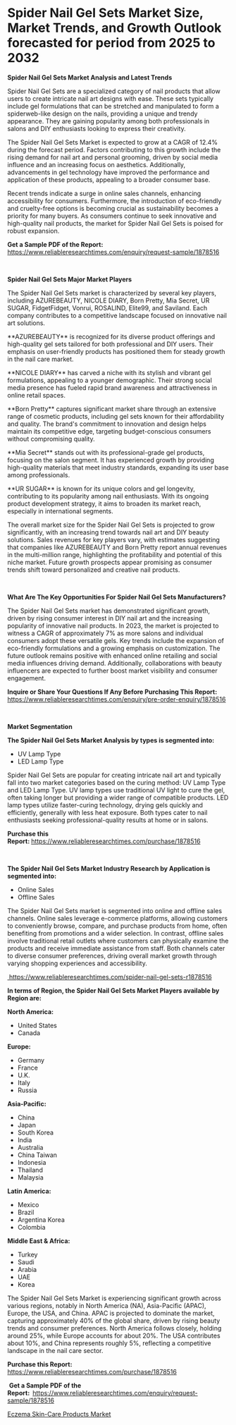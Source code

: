 <p><h1>Spider Nail Gel Sets Market Size, Market Trends, and Growth Outlook forecasted for period from 2025 to 2032</h1></p><p><strong>Spider Nail Gel Sets Market Analysis and Latest Trends</strong></p>
<p><p>Spider Nail Gel Sets are a specialized category of nail products that allow users to create intricate nail art designs with ease. These sets typically include gel formulations that can be stretched and manipulated to form a spiderweb-like design on the nails, providing a unique and trendy appearance. They are gaining popularity among both professionals in salons and DIY enthusiasts looking to express their creativity.</p><p>The Spider Nail Gel Sets Market is expected to grow at a CAGR of 12.4% during the forecast period. Factors contributing to this growth include the rising demand for nail art and personal grooming, driven by social media influence and an increasing focus on aesthetics. Additionally, advancements in gel technology have improved the performance and application of these products, appealing to a broader consumer base.</p><p>Recent trends indicate a surge in online sales channels, enhancing accessibility for consumers. Furthermore, the introduction of eco-friendly and cruelty-free options is becoming crucial as sustainability becomes a priority for many buyers. As consumers continue to seek innovative and high-quality nail products, the market for Spider Nail Gel Sets is poised for robust expansion.</p></p>
<p><strong>Get a Sample PDF of the Report:&nbsp;</strong> <a href="https://www.reliableresearchtimes.com/enquiry/request-sample/1878516?utm_campaign=2006&utm_medium=2&utm_source=Github&utm_content=ia&utm_term=10022025&utm_id=spider-nail-gel-sets">https://www.reliableresearchtimes.com/enquiry/request-sample/1878516</a></p>
<p>&nbsp;</p>
<p><strong>Spider Nail Gel Sets Major Market Players</strong></p>
<p><p>The Spider Nail Gel Sets market is characterized by several key players, including AZUREBEAUTY, NICOLE DIARY, Born Pretty, Mia Secret, UR SUGAR, FidgetFidget, Vonrui, ROSALIND, Elite99, and Saviland. Each company contributes to a competitive landscape focused on innovative nail art solutions.</p><p>**AZUREBEAUTY** is recognized for its diverse product offerings and high-quality gel sets tailored for both professional and DIY users. Their emphasis on user-friendly products has positioned them for steady growth in the nail care market.</p><p>**NICOLE DIARY** has carved a niche with its stylish and vibrant gel formulations, appealing to a younger demographic. Their strong social media presence has fueled rapid brand awareness and attractiveness in online retail spaces.</p><p>**Born Pretty** captures significant market share through an extensive range of cosmetic products, including gel sets known for their affordability and quality. The brand's commitment to innovation and design helps maintain its competitive edge, targeting budget-conscious consumers without compromising quality.</p><p>**Mia Secret** stands out with its professional-grade gel products, focusing on the salon segment. It has experienced growth by providing high-quality materials that meet industry standards, expanding its user base among professionals.</p><p>**UR SUGAR** is known for its unique colors and gel longevity, contributing to its popularity among nail enthusiasts. With its ongoing product development strategy, it aims to broaden its market reach, especially in international segments.</p><p>The overall market size for the Spider Nail Gel Sets is projected to grow significantly, with an increasing trend towards nail art and DIY beauty solutions. Sales revenues for key players vary, with estimates suggesting that companies like AZUREBEAUTY and Born Pretty report annual revenues in the multi-million range, highlighting the profitability and potential of this niche market. Future growth prospects appear promising as consumer trends shift toward personalized and creative nail products.</p></p>
<p>&nbsp;</p>
<p><strong>What Are The Key Opportunities For Spider Nail Gel Sets Manufacturers?</strong></p>
<p><p>The Spider Nail Gel Sets market has demonstrated significant growth, driven by rising consumer interest in DIY nail art and the increasing popularity of innovative nail products. In 2023, the market is projected to witness a CAGR of approximately 7% as more salons and individual consumers adopt these versatile gels. Key trends include the expansion of eco-friendly formulations and a growing emphasis on customization. The future outlook remains positive with enhanced online retailing and social media influences driving demand. Additionally, collaborations with beauty influencers are expected to further boost market visibility and consumer engagement.</p></p>
<p><strong>Inquire or Share Your Questions If Any Before Purchasing This Report:</strong> <a href="https://www.reliableresearchtimes.com/enquiry/pre-order-enquiry/1878516?utm_campaign=2006&utm_medium=2&utm_source=Github&utm_content=ia&utm_term=10022025&utm_id=spider-nail-gel-sets">https://www.reliableresearchtimes.com/enquiry/pre-order-enquiry/1878516</a></p>
<p>&nbsp;</p>
<p><strong>Market Segmentation</strong></p>
<p><strong>The Spider Nail Gel Sets Market Analysis by types is segmented into:</strong></p>
<p><ul><li>UV Lamp Type</li><li>LED Lamp Type</li></ul></p>
<p><p>Spider Nail Gel Sets are popular for creating intricate nail art and typically fall into two market categories based on the curing method: UV Lamp Type and LED Lamp Type. UV lamp types use traditional UV light to cure the gel, often taking longer but providing a wider range of compatible products. LED lamp types utilize faster-curing technology, drying gels quickly and efficiently, generally with less heat exposure. Both types cater to nail enthusiasts seeking professional-quality results at home or in salons.</p></p>
<p><strong>Purchase this Report:&nbsp;</strong><a href="https://www.reliableresearchtimes.com/purchase/1878516?utm_campaign=2006&utm_medium=2&utm_source=Github&utm_content=ia&utm_term=10022025&utm_id=spider-nail-gel-sets">https://www.reliableresearchtimes.com/purchase/1878516</a></p>
<p>&nbsp;</p>
<p><strong>The Spider Nail Gel Sets Market Industry Research by Application is segmented into:</strong></p>
<p><ul><li>Online Sales</li><li>Offline Sales</li></ul></p>
<p><p>The Spider Nail Gel Sets market is segmented into online and offline sales channels. Online sales leverage e-commerce platforms, allowing customers to conveniently browse, compare, and purchase products from home, often benefiting from promotions and a wider selection. In contrast, offline sales involve traditional retail outlets where customers can physically examine the products and receive immediate assistance from staff. Both channels cater to diverse consumer preferences, driving overall market growth through varying shopping experiences and accessibility.</p></p>
<p><a href="https://www.reliableresearchtimes.com/spider-nail-gel-sets-r1878516?utm_campaign=2006&utm_medium=2&utm_source=Github&utm_content=ia&utm_term=10022025&utm_id=spider-nail-gel-sets">&nbsp;https://www.reliableresearchtimes.com/spider-nail-gel-sets-r1878516</a></p>
<p><strong>In terms of Region, the Spider Nail Gel Sets Market Players available by Region are:</strong></p>
<p>
    <p> <strong> North America: </strong>
        <ul>
            <li>United States</li>
            <li>Canada</li>
        </ul>
        </p> 
    <p> <strong> Europe: </strong>
        <ul>
            <li>Germany</li>
            <li>France</li>
            <li>U.K.</li>
            <li>Italy</li>
            <li>Russia</li>
        </ul>
        </p> 
    <p> <strong> Asia-Pacific: </strong>
        <ul>
            <li>China</li>
            <li>Japan</li>
            <li>South Korea</li>
            <li>India</li>
            <li>Australia</li>
            <li>China Taiwan</li>
            <li>Indonesia</li>
            <li>Thailand</li>
            <li>Malaysia</li>
        </ul>
        </p> 
    <p> <strong> Latin America: </strong>
        <ul>
            <li>Mexico</li>
            <li>Brazil</li>
            <li>Argentina Korea</li>
            <li>Colombia</li>
        </ul>
        </p> 
    <p> <strong> Middle East & Africa: </strong>
        <ul>
            <li>Turkey</li>
            <li>Saudi</li>
            <li>Arabia</li>
            <li>UAE</li>
            <li>Korea</li>
        </ul>
    </p>
    </p>
<p><p>The Spider Nail Gel Sets Market is experiencing significant growth across various regions, notably in North America (NA), Asia-Pacific (APAC), Europe, the USA, and China. APAC is projected to dominate the market, capturing approximately 40% of the global share, driven by rising beauty trends and consumer preferences. North America follows closely, holding around 25%, while Europe accounts for about 20%. The USA contributes about 10%, and China represents roughly 5%, reflecting a competitive landscape in the nail care sector.</p></p>
<p><strong>Purchase this Report: </strong><a href="https://www.reliableresearchtimes.com/purchase/1878516?utm_campaign=2006&utm_medium=2&utm_source=Github&utm_content=ia&utm_term=10022025&utm_id=spider-nail-gel-sets">https://www.reliableresearchtimes.com/purchase/1878516</a></p>
<p>&nbsp;<strong>Get a Sample PDF of the Report:&nbsp;&nbsp;</strong><a href="https://www.reliableresearchtimes.com/enquiry/request-sample/1878516?utm_campaign=2006&utm_medium=2&utm_source=Github&utm_content=ia&utm_term=10022025&utm_id=spider-nail-gel-sets">https://www.reliableresearchtimes.com/enquiry/request-sample/1878516</a></p>
<p><strong></strong></p>
<p><p><a href="https://github.com/bmorecock/Market-Research-Report-List-6/blob/main/eczema-skin-care-products-market.md?utm_campaign=2006&utm_medium=2&utm_source=Github&utm_content=ia&utm_term=10022025&utm_id=spider-nail-gel-sets">Eczema Skin-Care Products Market</a></p></p>